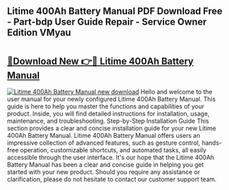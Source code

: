 ## Litime 400Ah Battery Manual PDF Download Free - Part-bdp User Guide Repair - Service Owner Edition VMyau

# <h2><a href="http://bc22732.oget.top/?id=Litime+400Ah+Battery+Manual">🔗Download New 👉🔴 Litime 400Ah Battery Manual</a></h2>

[![Litime 400Ah Battery Manual new download](https://i.imgur.com/5g1atiW.png)](http://bc22732.oget.top/?id=Litime+400Ah+Battery+Manual)
Hello and welcome to the user manual for your newly configured Litime 400Ah Battery Manual. This guide is here to help you master the functions and capabilities of your product. Inside, you will find detailed instructions for installation, usage, maintenance, and troubleshooting. Step-by-Step Installation Guide This section provides a clear and concise installation guide for your new Litime 400Ah Battery Manual. Litime 400Ah Battery Manual offers users an impressive collection of advanced features, such as gesture control, hands-free operation, customizable shortcuts, and automated tasks, all easily accessible through the user interface. It's our hope that the Litime 400Ah Battery Manual has been a clear and concise guide in helping you get started with your new product. Should you require any assistance or clarification, please do not hesitate to contact our customer support team.
